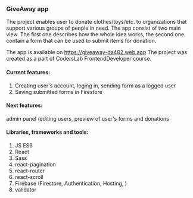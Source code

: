 


### GiveAway app

The project enables user to donate clothes/toys/etc. to organizations that support various groups of people in need.
The app consist of two main view. The first one describes how the whole idea works, the second one contain a form that can be used to submit items for donation.

The app is available on https://giveaway-da482.web.app
The project was created as a part of CodersLab FrontendDeveloper course.

#### Current features:
1. Creating user's account, loging in, sending form as a logged user
2. Saving submitted forms in Firestore

#### Next features:
admin panel (editing users, preview of user's forms and donations


#### Libraries, frameworks and tools:

1. JS ES6
2. React
3. Sass
4. react-pagination
5. react-router
6. react-scroll
7. Firebase (Firestore, Authentication, Hosting, )
8. validator



